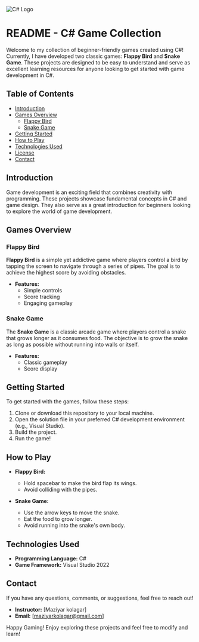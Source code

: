 ![C# Logo](https://seeklogo.com/images/C/c-sharp-c-logo-02F17714BA-seeklogo.com.png)

# README - C# Game Collection

Welcome to my collection of beginner-friendly games created using C#! Currently, I have developed two classic games: **Flappy Bird** and **Snake Game**. These projects are designed to be easy to understand and serve as excellent learning resources for anyone looking to get started with game development in C#. 

## Table of Contents

- [Introduction](#introduction)
- [Games Overview](#games-overview)
  - [Flappy Bird](#flappy-bird)
  - [Snake Game](#snake-game)
- [Getting Started](#getting-started)
- [How to Play](#how-to-play)
- [Technologies Used](#technologies-used)
- [License](#license)
- [Contact](#contact)

## Introduction

Game development is an exciting field that combines creativity with programming. These projects showcase fundamental concepts in C# and game design. They also serve as a great introduction for beginners looking to explore the world of game development.

## Games Overview

### Flappy Bird

**Flappy Bird** is a simple yet addictive game where players control a bird by tapping the screen to navigate through a series of pipes. The goal is to achieve the highest score by avoiding obstacles.

- **Features:**
  - Simple controls
  - Score tracking
  - Engaging gameplay

### Snake Game

The **Snake Game** is a classic arcade game where players control a snake that grows longer as it consumes food. The objective is to grow the snake as long as possible without running into walls or itself.

- **Features:**
  - Classic gameplay
  - Score display

## Getting Started

To get started with the games, follow these steps:

1. Clone or download this repository to your local machine.
2. Open the solution file in your preferred C# development environment (e.g., Visual Studio).
3. Build the project.
4. Run the game!

## How to Play

- **Flappy Bird:**
  - Hold spacebar to make the bird flap its wings.
  - Avoid colliding with the pipes.
  
- **Snake Game:**
  - Use the arrow keys to move the snake.
  - Eat the food to grow longer.
  - Avoid running into the snake's own body.

## Technologies Used

- **Programming Language:** C#
- **Game Framework:** Visual Studio 2022 

## Contact

If you have any questions, comments, or suggestions, feel free to reach out!
- **Instructor:** [Maziyar kolagar]
- **Email:** [maziyarkolagar@gmail.com]

Happy Gaming! Enjoy exploring these projects and feel free to modify and learn!

